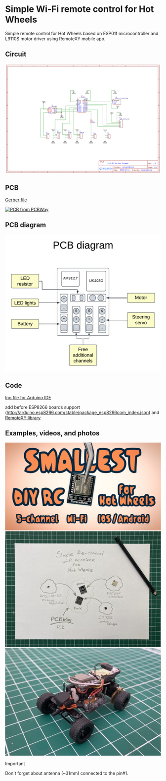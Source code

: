 
# Simple Wi-Fi remote control for Hot Wheels
Simple remote control for Hot Wheels based on ESP01f microcontroller and L9110S motor driver using RemoteXY mobile app.

## Circuit
![circuit](https://github.com/poweredbyme13/rx-tx-simple/blob/3f2862e1e3bda167b3ee6dfa0747d65b7253747c/circuit.png)

## PCB
[Gerber file](https://www.pcbway.com/project/shareproject/Simple_Wi_Fi_remote_control_for_DIY_toys_Hot_Wheels_0b7cedf3.html)

<a href="https://www.pcbway.com/project/shareproject/Simple_Wi_Fi_remote_control_for_DIY_toys_Hot_Wheels_0b7cedf3.html"><img src="https://www.pcbway.com/project/img/images/frompcbway-1220.png" alt="PCB from PCBWay" /></a>

## PCB diagram

![PCB diagram](https://github.com/poweredbyme13/rx-tx-simple/blob/47c1da59b4683ff2ec2f0791ebdb4323f61b9385/pcb-diagram.png)

## Code
[Ino file for Arduino IDE](https://github.com/poweredbyme13/rx-tx-simple/blob/555e1021204c16bbfb64264150b0fc32753686c4/rx-tx-simple.ino)

add before ESP8266 boards support (http://arduino.esp8266.com/stable/package_esp8266com_index.json) and [RemoteXY library](https://remotexy.com/en/library/)

## Examples, videos, and photos
[![How to](https://github.com/poweredbyme13/rx-tx-simple/blob/9bec411e3bcb5923f0ac5b00b30c9dbdd83d4838/video-how-to.jpg)](https://youtu.be/Aw81hBvDUeU?si=ySWxfOs3ZTfEUfnX)
![PCB diagram](https://github.com/poweredbyme13/rx-tx-simple/blob/b0e2678b267e1e6f0fb92a594e49af5cd7b44dfe/diagram.jpg)
![Hot Wheels RC conversion](https://github.com/poweredbyme13/rx-tx-simple/blob/555e1021204c16bbfb64264150b0fc32753686c4/sample.jpg)

> [!IMPORTANT]
> Don't forget about antenna (~31mm) connected to the pin#1.
